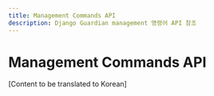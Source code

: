 ```yaml
---
title: Management Commands API
description: Django Guardian management 명령어 API 참조
---
```


# Management Commands API

[Content to be translated to Korean]

<!-- This page content will be translated from the main English api/management.md -->
